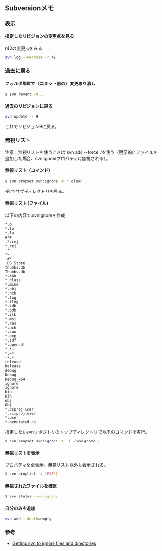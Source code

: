 ## Subversionメモ

### 表示
#### 指定したリビジョンの変更点を見る
r42の変更点をみる
```bash
svn log --verbose -r 42
```

### 過去に戻る
#### フォルダ単位で（コミット前の）変更取り消し
```bash
$ svn revert -R .
```

#### 過去のリビジョンに戻る
```bash
svn update -r 9
```
これでリビジョン9に戻る。

### 無視リスト
注意：無視リストを使うときは'svn add --force .'を使う（明示的にファイルを追加した場合、svn:ignoreプロパティは無視される）。

#### 無視リスト（コマンド）
```bash
$ svn propset svn:ignore -R *.class .
```

-R でサブディレクトリも見る。

#### 無視リスト (ファイル)
以下の内容で.svnignoreを作成

```
*.o
*.lo
*.la
#*#
.*.rej
*.rej
.*~
*~
.#*
.DS_Store
thumbs.db
Thumbs.db
*.bak
*.class
*.mine
*.obj
*.ncb
*.log
*.tlog
*.idb
*.pdb
*.ilk
*.msi
*.res
*.pch
*.suo
*.exp
*.sdf
*.opensdf
*.*~
*.~*
~*.*
release
Release
debug
Debug
Debug_x64
ignore
Ignore
bin
Bin
obj
Obj
*.csproj.user
*.vcxproj.user
*.user
*.generated.cs 
```

指定したいsvnリポジトリのトップディレクトリで以下のコマンドを実行。

```bash
$ svn propset svn:ignore -R -F .svnignore .
```

#### 無視リストを表示
プロパティを全表示。無視リスト以外も表示される。
```bash
$ svn proplist -v [PATH]
```

#### 無視されたファイルを確認
```bash
$ svn status --no-ignore
```

#### 自分のみを追加
```bash
svn add --depth=empty
```


### 参考
* [Getting svn to ignore files and directories](http://superchlorine.com/2013/08/getting-svn-to-ignore-files-and-directories/)
